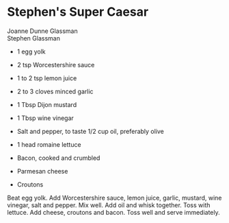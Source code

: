 # Stephen's Super Caesar

Joanne Dunne Glassman<br/>
Stephen Glassman

- 1 egg yolk
- 2 tsp Worcestershire sauce
- 1 to 2 tsp lemon juice
- 2 to 3 cloves minced garlic
- 1 Tbsp Dijon mustard
- 1 Tbsp wine vinegar

- Salt and pepper, to taste 1/2 cup oil, preferably olive
- 1 head romaine lettuce
- Bacon, cooked and crumbled
- Parmesan cheese
- Croutons

Beat egg yolk. Add Worcestershire sauce, lemon juice, garlic, mustard, wine vinegar, salt and pepper. Mix well. Add oil and whisk together. Toss with lettuce. Add cheese, croutons and bacon. Toss well and serve immediately.
